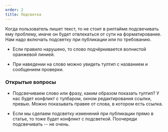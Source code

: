 ```yaml
---
order: 2
title: Подсветка
---
```


Когда пользователь пишет текст, то не стоит в рилтайме подсвечивать ему проблему, иначе он будет отвлекаться от сути на форматирование. Нам надо включать подсветку при публикации или по требованию.

-  Если правило нарушено, то слово подчёркивается волнистой оранжевой линией.

-  При наведении на слово можно увидеть тултип с названием и сообщением проверки.

### Открытые вопросы

-  Подсвечиваем слово или фразу, каким образом показать тултип? У нас будет конфликт с тулбаром, окном редактирования ссылки, превью. Можно показывать правее от слова, в котором есть ссылка.

-  Если мы сделаем подсветку изменений при публикации прямо в статье, то тоже будет конфликт с подсветкой. Поочереди подсвечивать -- не очень.